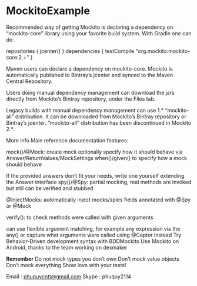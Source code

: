 # MockitoExample

Recommended way of getting Mockito is declaring a dependency on “mockito-core” library using your favorite build system. With Gradle one can do:

repositories { jcenter() }
dependencies { testCompile "org.mockito:mockito-core:2.+" }

Maven users can declare a dependency on mockito-core. Mockito is automatically published to Bintray’s jcenter and synced to the Maven Central Repository.

Users doing manual dependency management can download the jars directly from Mockito’s Bintray repository, under the Files tab.

Legacy builds with manual dependency management can use 1.* “mockito-all” distribution. It can be downloaded from Mockito’s Bintray repository or Bintray’s jcenter. “mockito-all” distribution has been discontinued in Mockito 2.*.

More info
Main reference documentation features:

mock()/@Mock: create mock
optionally specify how it should behave via Answer/ReturnValues/MockSettings
when()/given() to specify how a mock should behave

If the provided answers don’t fit your needs, write one yourself extending the Answer interface
spy()/@Spy: partial mocking, real methods are invoked but still can be verified and stubbed

@InjectMocks: automatically inject mocks/spies fields annotated with @Spy or @Mock

verify(): to check methods were called with given arguments

can use flexible argument matching, for example any expression via the any()
or capture what arguments were called using @Captor instead
Try Behavior-Driven development syntax with BDDMockito
Use Mockito on Android, thanks to the team working on dexmaker

<b>Remember</b>
Do not mock types you don’t own
Don’t mock value objects
Don’t mock everything
Show love with your tests!

Email : phuquycntt@gmail.com
Skype : phuquy2114
